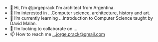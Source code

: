 - 👋 Hi, I’m @jorgeprack I'm architect from Argentina.
- 👀 I’m interested in ...Computer science, architecture, history and art.
- 🌱 I’m currently learning ...Introduction to Computer Science taught by David Malan.
- 💞️ I’m looking to collaborate on ...
- 📫 How to reach me ...jorge.prack@gmail.com

<!---
jorgeprack/jorgeprack is a ✨ special ✨ repository because its `README.md` (this file) appears on your GitHub profile.
You can click the Preview link to take a look at your changes.
--->
